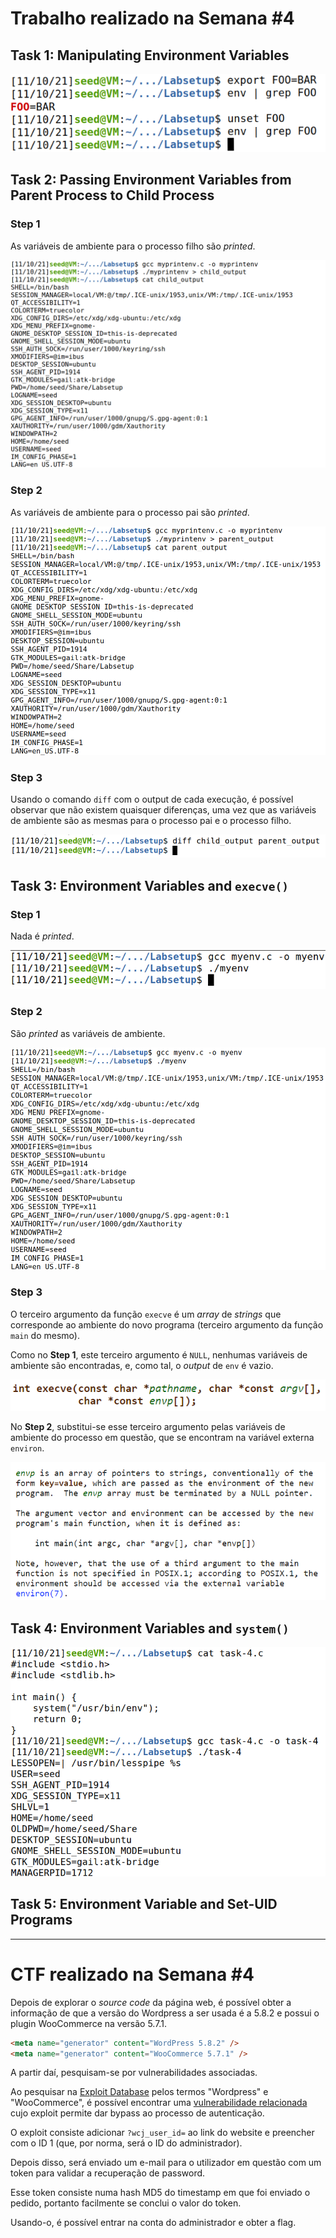 # Trabalho realizado na Semana #4

## Task 1: Manipulating Environment Variables

![](screenshots/1.png)

##  Task 2: Passing Environment Variables from Parent Process to Child Process

### Step 1

As variáveis de ambiente para o processo filho são *printed*.

![](screenshots/2-1.png)

### Step 2

As variáveis de ambiente para o processo pai são *printed*.

![](screenshots/2-2.png)

### Step 3

Usando o comando `diff` com o output de cada execução, é possível observar que não existem quaisquer diferenças, uma vez que as variáveis de ambiente são as mesmas para o processo pai e o processo filho.

![](screenshots/2-3.png)

## Task 3: Environment Variables and `execve()`

### Step 1

Nada é *printed*.

![](screenshots/3-1.png)

### Step 2

São *printed* as variáveis de ambiente.

![](screenshots/3-2.png)

### Step 3

O terceiro argumento da função `execve` é um *array* de *strings* que corresponde ao ambiente do novo programa (terceiro argumento da função `main` do mesmo).

Como no **Step 1**, este terceiro argumento é `NULL`, nenhumas variáveis de ambiente são encontradas, e, como tal, o *output* de `env` é vazio. 

![](screenshots/3-3-1.png)

No **Step 2**, substitui-se esse terceiro argumento pelas variáveis de ambiente do processo em questão, que se encontram na variável externa `environ`.

![](screenshots/3-3-2.png)

## Task 4: Environment Variables and `system()`

![](screenshots/4-1.png)

## Task 5: Environment Variable and Set-UID Programs


---

# CTF realizado na Semana #4

Depois de explorar o *source code* da página web, é possível obter a informação de que a versão do Wordpress a ser usada é a 5.8.2 e possui o plugin WooCommerce na versão 5.7.1.

```html
<meta name="generator" content="WordPress 5.8.2" />
<meta name="generator" content="WooCommerce 5.7.1" />
```

A partir daí, pesquisam-se por vulnerabilidades associadas.

Ao pesquisar na [Exploit Database](https://www.exploit-db.com/) pelos termos "Wordpress" e "WooCommerce", é possível encontrar uma [vulnerabilidade relacionada](https://www.exploit-db.com/exploits/50299) cujo exploit permite dar bypass ao processo de autenticação.

O exploit consiste adicionar `?wcj_user_id=` ao link do website e preencher com o ID 1 (que, por norma, será o ID do administrador).

Depois disso, será enviado um e-mail para o utilizador em questão com um token para validar a recuperação de password.

Esse token consiste numa hash MD5 do timestamp em que foi enviado o pedido, portanto facilmente se conclui o valor do token.

Usando-o, é possível entrar na conta do administrador e obter a flag.

